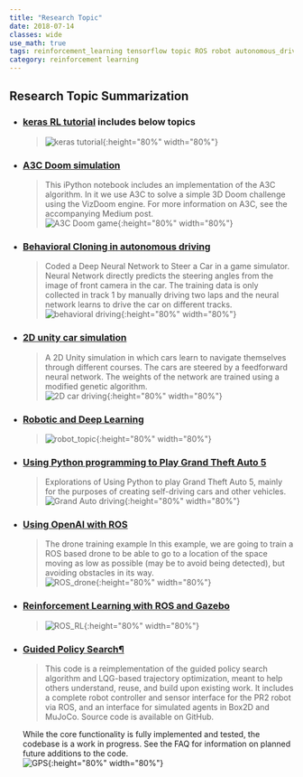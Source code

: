 ```yaml
---
title: "Research Topic"
date: 2018-07-14
classes: wide
use_math: true
tags: reinforcement_learning tensorflow topic ROS robot autonomous_driving
category: reinforcement learning
---
```


## Research Topic Summarization

- ### [keras RL tutorial](https://github.com/keras-rl/keras-rl) includes below topics
  > ![keras tutorial](../../pictures/topic/keras_RL_tutorial.png){:height="80%" width="80%"} 

- ### [A3C Doom simulation](https://github.com/awjuliani/DeepRL-Agents/blob/master/A3C-Doom.ipynb)
  > This iPython notebook includes an implementation of the A3C algorithm. In it we use A3C to solve a simple 3D Doom challenge using the VizDoom engine. For more information on A3C, see the accompanying Medium post.  
  ![A3C Doom game](../../pictures/topic/A3C_doom.png){:height="80%" width="80%"}

- ### [Behavioral Cloning in autonomous driving](https://github.com/JunshengFu/driving-behavioral-cloning)
  > Coded a Deep Neural Network to Steer a Car in a game simulator. Neural Network directly predicts the steering angles from the image of front camera in the car. The training data is only collected in track 1 by manually driving two laps and the neural network learns to drive the car on different tracks.  
  ![behavioral driving](../../pictures/topic/clone_driving.png){:height="80%" width="80%"}

- ### [2D unity car simulation](https://github.com/ArztSamuel/Applying_EANNs)
  > A 2D Unity simulation in which cars learn to navigate themselves through different courses. The cars are steered by a feedforward neural network. The weights of the network are trained using a modified genetic algorithm.  
  ![2D car driving](../../pictures/topic/2d_driving.png){:height="80%" width="80%"}

- ### [Robotic and Deep Learning](https://huangying-zhan.github.io/2016/08/24/robotic-and-deep-learning.html)
  > ![robot_topic](../../pictures/topic/robot_topic.png){:height="80%" width="80%"}

- ### [Using Python programming to Play Grand Theft Auto 5](https://github.com/sentdex/pygta5)
  > Explorations of Using Python to play Grand Theft Auto 5, mainly for the purposes of creating self-driving cars and other vehicles.  
  ![Grand Auto driving](../../pictures/topic/grand_driving.png){:height="80%" width="80%"}    

- ### [Using OpenAI with ROS](http://www.theconstructsim.com/using-openai-ros/)
  > The drone training example
  In this example, we are going to train a ROS based drone to be able to go to a location of the space moving as low as possible (may be to avoid being detected), but avoiding obstacles in its way.  
  ![ROS_drone](../../pictures/topic/ROS_drone.png){:height="80%" width="80%"}

- ### [Reinforcement Learning with ROS and Gazebo](https://github.com/vmayoral/basic_reinforcement_learning/blob/master/tutorial7/README.md)
  > ![ROS_RL](../../pictures/topic/ROS_RL.png){:height="80%" width="80%"}

- ### [Guided Policy Search¶](http://rll.berkeley.edu/gps/)
  > This code is a reimplementation of the guided policy search algorithm and LQG-based trajectory optimization, meant to help others understand, reuse, and build upon existing work. It includes a complete robot controller and sensor interface for the PR2 robot via ROS, and an interface for simulated agents in Box2D and MuJoCo. Source code is available on GitHub.

  While the core functionality is fully implemented and tested, the codebase is a work in progress. See the FAQ for information on planned future additions to the code.  
  ![GPS](../../pictures/topic/Guided_policy_search.png){:height="80%" width="80%"}